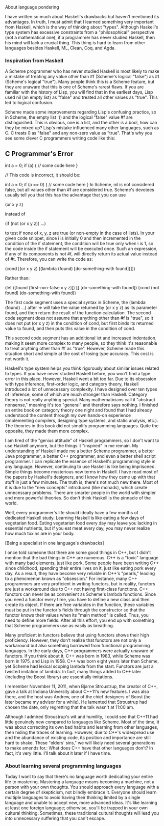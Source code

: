  About language pondering

I have written so much about Haskell's drawbacks but haven't mentioned its advantages. In truth, I must admit that I learned something very important from Haskell, which is the way of thinking about "types". Although Haskell's type system has excessive constraints from a "philosophical" perspective (not a mathematical one), if a programmer has never studied Haskell, then his mind will lack a crucial thing. This thing is hard to learn from other languages besides Haskell, ML, Clean, Coq, and Agda.

### Inspiration from Haskell

A Scheme programmer who has never studied Haskell is most likely to make a mistake of treating any value other than #f (Scheme's logical "false") as #t (Scheme's logical "true"). Many people think this is a Scheme feature, but they are unaware that this is one of Scheme's rarest flaws. If you are familiar with the history of Lisp, you will find that in the earliest days, Lisp used nil (an empty list) as "false" and treated all other values as "true". This led to logical confusion.

Scheme made some improvements regarding Lisp's confusing practice, so in Scheme, the empty list '() and the logical "false" value #f are distinguished. This is obvious, one is a list, and the other is a bool, how can they be mixed up? Lisp's mistake influenced many other languages, such as C. C treats 0 as "false" and any non-zero value as "true". That's why you see some clever C programmers writing code like this:

## C Programmer's Error

int a = 0;
if (a) {
// some code here
}

// This code is incorrect, it should be:

int a = 0;
if (a == 0) {
// some code here
} In Scheme, nil is not considered false, but all values other than #f are considered true. Scheme's devotees usually tell you that this has the advantage that you can use

(or x y z)

instead of

(if (not (or x y z)) ...)

to test if none of x, y, z are true (or non-empty in the case of lists). In your given code snippet, since i is initially 0 and then incremented in the condition of the if statement, the condition will be true only when i is 1, so the code inside the if statement will be executed once. Such an expression, if any of its components is not #f, will directly return its actual value instead of #t. Therefore, you can write the code as:

(cond
 [(or x y z)
 [(lambda (found)
 [do-something-with found])]])

Rather than:

(let ([found (first-non-false x y z)])
[]
[do-something-with found]) (cond
 (not found)
 (do-something-with found))

The first code segment uses a special syntax in Scheme, the (lambda (found) ...) after => will take the value returned by (or x y z) as its parameter found, and then return the result of the function calculation. The second code segment does not assume that anything other than #f is "true", so it does not put (or x y z) in the condition of cond, but first binds its returned value to found, and then puts this value in the condition of cond.

This second code segment has an additional let and increased indentation, making it seem more complex to many people, so they think it's reasonable to treat anything other than #f as "true". However, Scheme made this situation short and simple at the cost of losing type accuracy. This cost is not worth it.

Haskell's type system helps you think rigorously about similar issues related to types. If you have never studied Haskell before, you won't find a type error in this place. However, Haskell went a bit too far. Due to its obsession with type inference, first-order logic, and category theory, Haskell introduced a lot of unnecessary complexity. I have designed over ten types of inference, some of which are much stronger than Haskell. Category theory is not really anything special. Many mathematicians call it "abstract nonsense," meaning it's too "general" and therefore says nothing. I finished an entire book on category theory one night and found that I had already understood the content through my own hands-on experience (implementing compilers, designing type systems, and static analysis, etc.). The theories in this book did not simplify programming languages. Quite the opposite, they made them more complex.

I am tired of the "genius attitude" of Haskell programmers, so I don't want to use Haskell anymore, but the things it "inspired" in me remain. My understanding of Haskell made me a better Scheme programmer, a better Java programmer, a better C++ programmer, and even a better shell script programmer. I can replicate the essence of Haskell's programming style in any language. However, continuing to use Haskell is like being imprisoned. Simple things become mysterious new terms in Haskell. I have read most of the papers by Haskell's designers, and I know how they came up with that stuff in just a few minutes. The truth is, there's not much new there. Most of it is due to the "new concepts" introduced (like monads), which create unnecessary problems. There are smarter people in the world with simpler and more powerful theories. So don't think Haskell is the pinnacle of the world.

Well, every programmer's life should ideally have a few months of dedicated Haskell study. Learning Haskell is like eating a few days of vegetarian food. Eating vegetarian food every day may leave you lacking in essential nutrients, but if you eat meat every day, you may never realize how much toxins are in your body.

[Being a specialist in one language's drawbacks]

I once told someone that there are some good things in C++, but I didn't mention that the bad things in C++ are numerous. C++ is a "toxic" language with many bad elements, just like pork. Some people have been writing C++ since childhood, spending their entire lives on it, just like eating pork every day. As a result, they have become very reliable in C++'s "pearls," leading to a phenomenon known as "obsession." For instance, many C++ programmers are very proficient in writing functors, but in reality, functors are just a workaround due to C++ not having first-class functions. C++ functors can never be as convenient as Scheme's lambda functions. Since you need a functor every time, you have to define a new class and then create its object. If there are free variables in the function, these variables must be put in the functor's fields through the constructor so that the functor knows their values when its "main method" is called. Thus, you need to define more fields. After all this effort, you end up with something that Scheme programmers use as easily as breathing.

Many proficient in functors believe that using functors shows their high proficiency. However, they don't realize that functors are not only a workaround but also something borrowed from functional programming languages. In the early days, C++ programmers were actually unaware of functors. If you think about it, C++ was born in 1983, while Scheme was born in 1975, and Lisp in 1958. C++ was born eight years later than Scheme, yet Scheme had lexical scoping lambda from the start. Functors are just a twisted imitation of lambda. In fact, many things added to C++ later (including the Boost library) are essentially imitations.

I remember November 11, 2011, when Bjarne Stroustrup, the creator of C++, gave a talk at Indiana University about C++11's new features. I was also there, and the host was Andrew, one of the chief designers of Boost (he later became my advisor for a while). He lamented that Stroustrup had chosen the date, only regretting that the talk wasn't at 11:00 am.

Although I admired Stroustrup's wit and humility, I could see that C++11 had little genuinely new compared to languages like Scheme. Most of the time, it was about correcting its own bad habits and learning from other languages, then hiding the traces of learning. However, due to C++'s widespread use and the abundance of existing code, its position and importance are still hard to shake. These "elders' sins," we will likely need several generations to make amends for.: What does C++ have that other languages don't? In fact, it's very little. I'll talk about it later if I have time.

### About learning several programming languages



Today I want to say that there's no language worth dedicating your entire life to mastering. Mastering a language means becoming a machine, not a person with your own thoughts. You should approach every language with a certain degree of skepticism, not blindly embrace it. Everyone should learn multiple languages to avoid having their thinking limited by a single language and unable to accept new, more advanced ideas. It's like learning at least one foreign language; otherwise, you'll be trapped in your own cultural thinking. Sometimes, these traditional cultural thoughts will lead you into unnecessary suffering that you can't escape.